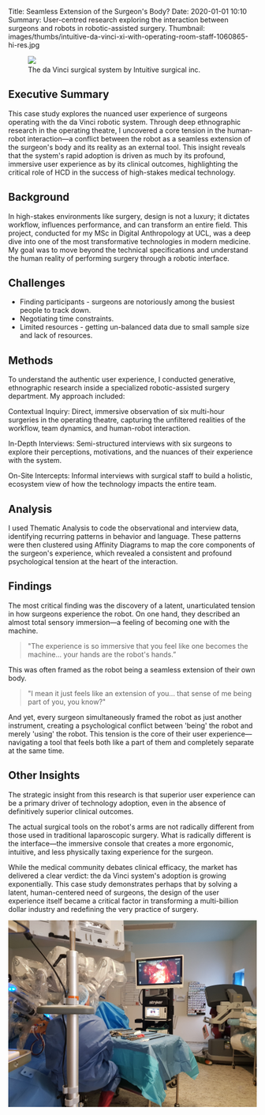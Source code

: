 Title: Seamless Extension of the Surgeon's Body?
Date: 2020-01-01 10:10
Summary: User-centred research exploring the interaction between surgeons and robots in robotic-assisted surgery.
Thumbnail: images/thumbs/intuitive-da-vinci-xi-with-operating-room-staff-1060865-hi-res.jpg

<figure>
  <img class="fit image" src="images/fulls/intuitive-da-vinci-xi-with-operating-room-staff-1060865-hi-res.jpg" />
  <figcaption>  The da Vinci surgical system by Intuitive surgical inc.</figcaption>
</figure>


## Executive Summary

This case study explores the nuanced user experience of surgeons operating with the da Vinci robotic system. Through deep ethnographic research in the operating theatre, I uncovered a core tension in the human-robot interaction—a conflict between the robot as a seamless extension of the surgeon's body and its reality as an external tool. This insight reveals that the system's rapid adoption is driven as much by its profound, immersive user experience as by its clinical outcomes, highlighting the critical role of HCD in the success of high-stakes medical technology.


## Background

In high-stakes environments like surgery, design is not a luxury; it dictates workflow, influences performance, and can transform an entire field. This project, conducted for my MSc in Digital Anthropology at UCL, was a deep dive into one of the most transformative technologies in modern medicine. My goal was to move beyond the technical specifications and understand the human reality of performing surgery through a robotic interface.


## Challenges

- Finding participants - surgeons are notoriously among the busiest people to track down.
- Negotiating time constraints.
- Limited resources - getting un-balanced data due to small sample size and lack of resources.


## Methods

To understand the authentic user experience, I conducted generative, ethnographic research inside a specialized robotic-assisted surgery department. My approach included:

Contextual Inquiry: Direct, immersive observation of six multi-hour surgeries in the operating theatre, capturing the unfiltered realities of the workflow, team dynamics, and human-robot interaction.

In-Depth Interviews: Semi-structured interviews with six surgeons to explore their perceptions, motivations, and the nuances of their experience with the system.

On-Site Intercepts: Informal interviews with surgical staff to build a holistic, ecosystem view of how the technology impacts the entire team.


## Analysis

I used Thematic Analysis to code the observational and interview data, identifying recurring patterns in behavior and language. These patterns were then clustered using Affinity Diagrams to map the core components of the surgeon's experience, which revealed a consistent and profound psychological tension at the heart of the interaction.


## Findings

The most critical finding was the discovery of a latent, unarticulated tension in how surgeons experience the robot. On one hand, they described an almost total sensory immersion—a feeling of becoming one with the machine.

> "The experience is so immersive that you feel like one becomes the machine... your hands are the robot's hands.”

This was often framed as the robot being a seamless extension of their own body.

> "I mean it just feels like an extension of you... that sense of me being part of you, you know?"

And yet, every surgeon simultaneously framed the robot as just another instrument, creating a psychological conflict between 'being' the robot and merely 'using' the robot. This tension is the core of their user experience—navigating a tool that feels both like a part of them and completely separate at the same time.


## Other Insights

The strategic insight from this research is that superior user experience can be a primary driver of technology adoption, even in the absence of definitively superior clinical outcomes.

The actual surgical tools on the robot's arms are not radically different from those used in traditional laparoscopic surgery. What is radically different is the interface—the immersive console that creates a more ergonomic, intuitive, and less physically taxing experience for the surgeon.

While the medical community debates clinical efficacy, the market has delivered a clear verdict: the da Vinci system's adoption is growing exponentially. This case study demonstrates perhaps that by solving a latent, human-centered need of surgeons, the design of the user experience itself became a critical factor in transforming a multi-billion dollar industry and redefining the very practice of surgery.

<img class="image fit" src="images/fulls/davinci_surgery_fieldwork.jpg">
